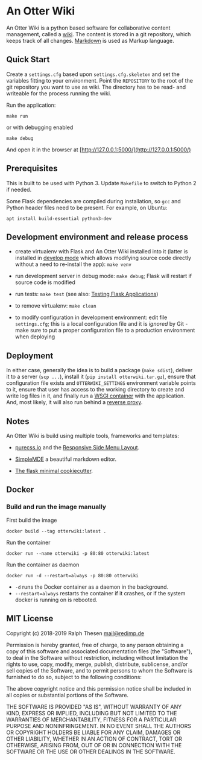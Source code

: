 # An Otter Wiki

An Otter Wiki is a python based software for collaborative content management,
called a [wiki](https://en.wikipedia.org/wiki/Wiki). The content is
stored in a git repository, which keeps track of all changes.
[Markdown](https://daringfireball.net/projects/markdown) is used as
Markup language.

## Quick Start

Create a `settings.cfg` based upon `settings.cfg.skeleton` and set the
variables fitting to your environment. Point the `REPOSITORY` to the
root of the git repository you want to use as wiki. The directory has
to be read- and writeable for the process running the wiki.

Run the application:

    make run

or with debugging enabled

    make debug

And open it in the browser at [http://127.0.0.1:5000/](http://127.0.0.1:5000/)

## Prerequisites

This is built to be used with Python 3. Update `Makefile` to switch to Python 2
if needed.

Some Flask dependencies are compiled during installation, so `gcc` and Python
header files need to be present. For example, on Ubuntu:

    apt install build-essential python3-dev

## Development environment and release process

 - create virtualenv with Flask and An Otter Wiki installed into it (latter is installed in [develop mode](http://setuptools.readthedocs.io/en/latest/setuptools.html#development-mode) which allows modifying source code directly without a need to re-install the app): `make venv`

 - run development server in debug mode: `make debug`; Flask will restart if source code is modified

 - run tests: `make test` (see also: [Testing Flask Applications](http://flask.pocoo.org/docs/0.12/testing/))

 - to remove virtualenv: `make clean`

 - to modify configuration in development environment: edit file
   `settings.cfg`; this is a local configuration file and it is
*ignored* by Git - make sure to put a proper configuration file to a
production environment when deploying

## Deployment

In either case, generally the idea is to build a package (`make sdist`),
deliver it to a server (`scp ...`), install it (`pip install
otterwiki.tar.gz`), ensure that configuration file exists and
`OTTERWIKI_SETTINGS` environment variable points to it, ensure that user
has access to the working directory to create and write log files in it,
and finally run a [WSGI
container](http://flask.pocoo.org/docs/0.12/deploying/wsgi-standalone/)
with the application.  And, most likely, it will also run behind a
[reverse
proxy](http://flask.pocoo.org/docs/0.12/deploying/wsgi-standalone/#proxy-setups).

## Notes

An Otter Wiki is build using multiple tools, frameworks and templates:

 - [purecss.io](https://purecss.io) and the [Responsive Side Menu Layout](https://purecss.io/layouts/).

 - [SimpleMDE](https://simplemde.com/) a beautiful markdown editor.

 - [The flask minimal cookiecutter](https://github.com/candidtim/cookiecutter-flask-minimal).

## Docker

### Build and run the image manually

First build the image

```
docker build --tag otterwiki:latest .
```

Run the container

```
docker run --name otterwiki -p 80:80 otterwiki:latest
```

Run the container as daemon
```
docker run -d --restart=always -p 80:80 otterwiki
```

 * `-d` runs the Docker container as a daemon in the background.
 * `--restart=always` restarts the container if it crashes, or if the system docker is running on is rebooted.

## MIT License

Copyright (c) 2018-2019 Ralph Thesen <mail@redimp.de>

Permission is hereby granted, free of charge, to any person obtaining a copy
of this software and associated documentation files (the "Software"), to deal
in the Software without restriction, including without limitation the rights
to use, copy, modify, merge, publish, distribute, sublicense, and/or sell
copies of the Software, and to permit persons to whom the Software is
furnished to do so, subject to the following conditions:

The above copyright notice and this permission notice shall be included in all
copies or substantial portions of the Software.

THE SOFTWARE IS PROVIDED "AS IS", WITHOUT WARRANTY OF ANY KIND, EXPRESS OR
IMPLIED, INCLUDING BUT NOT LIMITED TO THE WARRANTIES OF MERCHANTABILITY,
FITNESS FOR A PARTICULAR PURPOSE AND NONINFRINGEMENT. IN NO EVENT SHALL THE
AUTHORS OR COPYRIGHT HOLDERS BE LIABLE FOR ANY CLAIM, DAMAGES OR OTHER
LIABILITY, WHETHER IN AN ACTION OF CONTRACT, TORT OR OTHERWISE, ARISING FROM,
OUT OF OR IN CONNECTION WITH THE SOFTWARE OR THE USE OR OTHER DEALINGS IN THE
SOFTWARE.

[modeline]: # ( vim: set fenc=utf-8 spell spl=en sts=4 et tw=72: )

